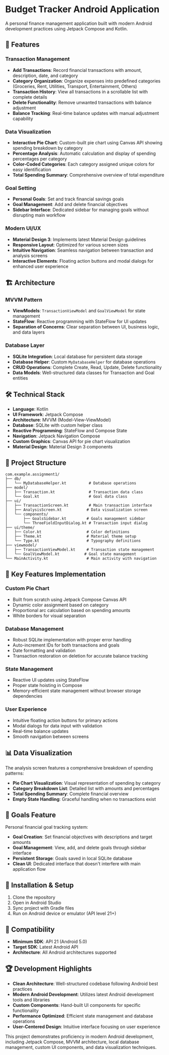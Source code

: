 # Budget Tracker Android Application

A personal finance management application built with modern Android development practices using Jetpack Compose and Kotlin.

## 📱 Features

### Transaction Management
- **Add Transactions**: Record financial transactions with amount, description, date, and category
- **Category Organization**: Organize expenses into predefined categories (Groceries, Rent, Utilities, Transport, Entertainment, Others)
- **Transaction History**: View all transactions in a scrollable list with complete details
- **Delete Functionality**: Remove unwanted transactions with balance adjustment
- **Balance Tracking**: Real-time balance updates with manual adjustment capability

### Data Visualization
- **Interactive Pie Chart**: Custom-built pie chart using Canvas API showing spending breakdown by category
- **Percentage Analysis**: Automatic calculation and display of spending percentages per category
- **Color-Coded Categories**: Each category assigned unique colors for easy identification
- **Total Spending Summary**: Comprehensive overview of total expenditure

### Goal Setting
- **Personal Goals**: Set and track financial savings goals
- **Goal Management**: Add and delete financial objectives
- **Sidebar Interface**: Dedicated sidebar for managing goals without disrupting main workflow

### Modern UI/UX
- **Material Design 3**: Implements latest Material Design guidelines
- **Responsive Layout**: Optimized for various screen sizes
- **Intuitive Navigation**: Seamless navigation between transaction and analysis screens
- **Interactive Elements**: Floating action buttons and modal dialogs for enhanced user experience

## 🏗️ Architecture

### MVVM Pattern
- **ViewModels**: `TransactionViewModel` and `GoalViewModel` for state management
- **StateFlow**: Reactive programming with StateFlow for UI updates
- **Separation of Concerns**: Clear separation between UI, business logic, and data layers

### Database Layer
- **SQLite Integration**: Local database for persistent data storage
- **Database Helper**: Custom `MyDatabaseHelper` for database operations
- **CRUD Operations**: Complete Create, Read, Update, Delete functionality
- **Data Models**: Well-structured data classes for Transaction and Goal entities

## 🛠️ Technical Stack

- **Language**: Kotlin
- **UI Framework**: Jetpack Compose
- **Architecture**: MVVM (Model-View-ViewModel)
- **Database**: SQLite with custom helper class
- **Reactive Programming**: StateFlow and Compose State
- **Navigation**: Jetpack Navigation Compose
- **Custom Graphics**: Canvas API for pie chart visualization
- **Material Design**: Material Design 3 components

## 📁 Project Structure

```
com.example.assignment1/
├── db/
│   └── MyDatabaseHelper.kt          # Database operations
├── model/
│   ├── Transaction.kt               # Transaction data class
│   └── Goal.kt                      # Goal data class
├── ui/
│   ├── TransactionScreen.kt         # Main transaction interface
│   ├── AnalysisScreen.kt           # Data visualization screen
│   └── components/
│       ├── GoalsSidebar.kt         # Goals management sidebar
│       └── ThreeFieldInputDialog.kt # Transaction input dialog
├── ui/theme/
│   ├── Color.kt                    # Color definitions
│   ├── Theme.kt                    # Material theme setup
│   └── Type.kt                     # Typography definitions
├── viewmodel/
│   ├── TransactionViewModel.kt     # Transaction state management
│   └── GoalViewModel.kt           # Goal state management
└── MainActivity.kt                 # Main activity with navigation
```

## 🚀 Key Features Implementation

### Custom Pie Chart
- Built from scratch using Jetpack Compose Canvas API
- Dynamic color assignment based on category
- Proportional arc calculation based on spending amounts
- White borders for visual separation

### Database Management
- Robust SQLite implementation with proper error handling
- Auto-increment IDs for both transactions and goals
- Date formatting and validation
- Transaction restoration on deletion for accurate balance tracking

### State Management
- Reactive UI updates using StateFlow
- Proper state hoisting in Compose
- Memory-efficient state management without browser storage dependencies

### User Experience
- Intuitive floating action buttons for primary actions
- Modal dialogs for data input with validation
- Real-time balance updates
- Smooth navigation between screens

## 📊 Data Visualization

The analysis screen features a comprehensive breakdown of spending patterns:
- **Pie Chart Visualization**: Visual representation of spending by category
- **Category Breakdown List**: Detailed list with amounts and percentages
- **Total Spending Summary**: Complete financial overview
- **Empty State Handling**: Graceful handling when no transactions exist

## 🎯 Goals Feature

Personal financial goal tracking system:
- **Goal Creation**: Set financial objectives with descriptions and target amounts
- **Goal Management**: View, add, and delete goals through sidebar interface
- **Persistent Storage**: Goals saved in local SQLite database
- **Clean UI**: Dedicated interface that doesn't interfere with main application flow

## 🔧 Installation & Setup

1. Clone the repository
2. Open in Android Studio
3. Sync project with Gradle files
4. Run on Android device or emulator (API level 21+)

## 📱 Compatibility

- **Minimum SDK**: API 21 (Android 5.0)
- **Target SDK**: Latest Android API
- **Architecture**: All Android architectures supported

## 🏆 Development Highlights

- **Clean Architecture**: Well-structured codebase following Android best practices
- **Modern Android Development**: Utilizes latest Android development tools and libraries
- **Custom Components**: Hand-built UI components for specific functionality
- **Performance Optimized**: Efficient state management and database operations
- **User-Centered Design**: Intuitive interface focusing on user experience

This project demonstrates proficiency in modern Android development, including Jetpack Compose, MVVM architecture, local database management, custom UI components, and data visualization techniques.
